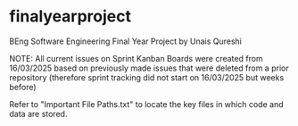# finalyearproject

BEng Software Engineering Final Year Project by Unais Qureshi

NOTE: All current issues on Sprint Kanban Boards were created from 16/03/2025 based on previously made issues that were deleted from a prior repository (therefore sprint tracking did not start on 16/03/2025 but weeks before)


Refer to "Important File Paths.txt" to locate the key files in which code and data are stored.
